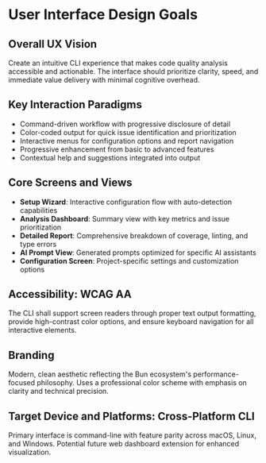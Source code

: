 # User Interface Design Goals

## Overall UX Vision

Create an intuitive CLI experience that makes code quality analysis accessible and actionable. The interface should prioritize clarity, speed, and immediate value delivery with minimal cognitive overhead.

## Key Interaction Paradigms

- Command-driven workflow with progressive disclosure of detail
- Color-coded output for quick issue identification and prioritization
- Interactive menus for configuration options and report navigation
- Progressive enhancement from basic to advanced features
- Contextual help and suggestions integrated into output

## Core Screens and Views

- **Setup Wizard**: Interactive configuration flow with auto-detection capabilities
- **Analysis Dashboard**: Summary view with key metrics and issue prioritization
- **Detailed Report**: Comprehensive breakdown of coverage, linting, and type errors
- **AI Prompt View**: Generated prompts optimized for specific AI assistants
- **Configuration Screen**: Project-specific settings and customization options

## Accessibility: WCAG AA

The CLI shall support screen readers through proper text output formatting, provide high-contrast color options, and ensure keyboard navigation for all interactive elements.

## Branding

Modern, clean aesthetic reflecting the Bun ecosystem's performance-focused philosophy. Uses a professional color scheme with emphasis on clarity and technical precision.

## Target Device and Platforms: Cross-Platform CLI

Primary interface is command-line with feature parity across macOS, Linux, and Windows. Potential future web dashboard extension for enhanced visualization.
